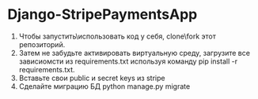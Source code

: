 # Django-StripePaymentsApp
1. Чтобы запустить\использовать код у себя, clone\fork этот репозиторий.
2. Затем не забудьте активировать виртуальную среду, загрузите все зависиомсти из requirements.txt используя команду pip install -r requirements.txt. 
3. Вставьте свои public и secret keys из stripe 
4. Сделайте миграцию БД python manage.py migrate